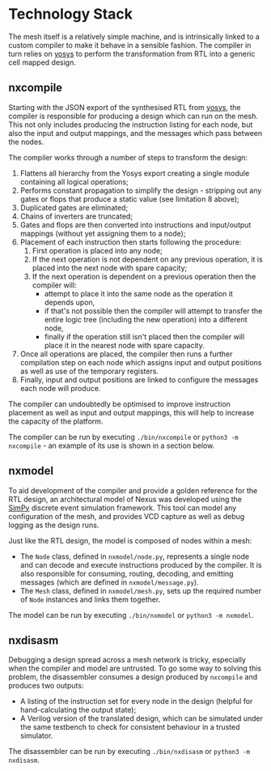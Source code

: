 # Technology Stack
The mesh itself is a relatively simple machine, and is intrinsically linked to a custom compiler to make it behave in a sensible fashion. The compiler in turn relies on [yosys](https://github.com/YosysHQ/yosys) to perform the transformation from RTL into a generic cell mapped design.

## nxcompile
Starting with the JSON export of the synthesised RTL from [yosys](https://github.com/YosysHQ/yosys), the compiler is responsible for producing a design which can run on the mesh. This not only includes producing the instruction listing for each node, but also the input and output mappings, and the messages which pass between the nodes.

The compiler works through a number of steps to transform the design:

 1. Flattens all hierarchy from the Yosys export creating a single module containing all logical operations;
 2. Performs constant propagation to simplify the design - stripping out any gates or flops that produce a static value (see limitation 8 above);
 3. Duplicated gates are eliminated;
 4. Chains of inverters are truncated;
 5. Gates and flops are then converted into instructions and input/output mappings (without yet assigning them to a node);
 6. Placement of each instruction then starts following the procedure:
    1. First operation is placed into any node;
    2. If the next operation is not dependent on any previous operation, it is placed into the next node with spare capacity;
    3. If the next operation is dependent on a previous operation then the compiler will:
        * attempt to place it into the same node as the operation it depends upon,
        * if that's not possible then the compiler will attempt to transfer the entire logic tree (including the new operation) into a different node,
        * finally if the operation still isn't placed then the compiler will place it in the nearest node with spare capacity.
 7. Once all operations are placed, the compiler then runs a further compilation step on each node which assigns input and output positions as well as use of the temporary registers.
 8. Finally, input and output positions are linked to configure the messages each node will produce.

The compiler can undoubtedly be optimised to improve instruction placement as well as input and output mappings, this will help to increase the capacity of the platform.

The compiler can be run by executing `./bin/nxcompile` or `python3 -m nxcompile` - an example of its use is shown in a section below.

## nxmodel
To aid development of the compiler and provide a golden reference for the RTL design, an architectural model of Nexus was developed using the [SimPy](http://simpy.readthedocs.io) discrete event simulation framework. This tool can model any configuration of the mesh, and provides VCD capture as well as debug logging as the design runs.

Just like the RTL design, the model is composed of nodes within a mesh:

 * The `Node` class, defined in `nxmodel/node.py`, represents a single node and can decode and execute instructions produced by the compiler. It is also responsible for consuming, routing, decoding, and emitting messages (which are defined in `nxmodel/message.py`).
 * The `Mesh` class, defined in `nxmodel/mesh.py`, sets up the required number of `Node` instances and links them together.

The model can be run by executing `./bin/nxmodel` or `python3 -m nxmodel`.

## nxdisasm
Debugging a design spread across a mesh network is tricky, especially when the compiler and model are untrusted. To go some way to solving this problem, the disassembler consumes a design produced by `nxcompile` and produces two outputs:

 * A listing of the instruction set for every node in the design (helpful for hand-calculating the output state);
 * A Verilog version of the translated design, which can be simulated under the same testbench to check for consistent behaviour in a trusted simulator.

The disassembler can be run by executing `./bin/nxdisasm` or `python3 -m nxdisasm`.